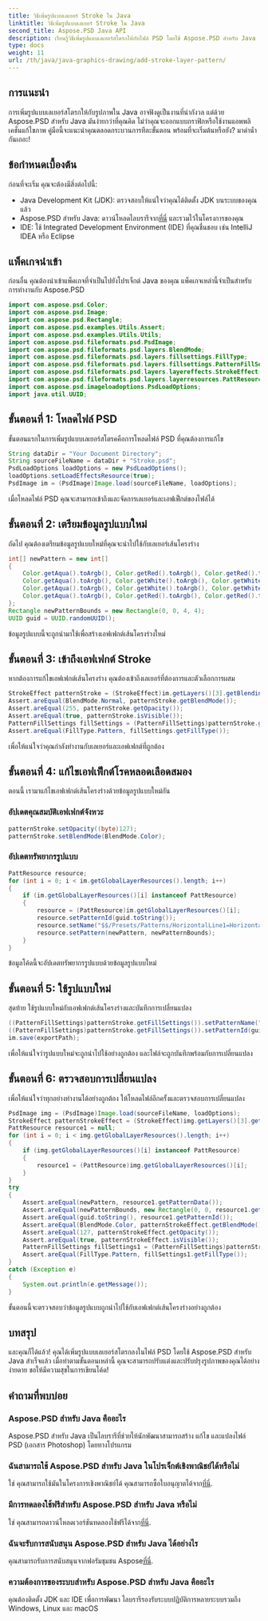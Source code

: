 ```yaml
---
title: วิธีเพิ่มรูปแบบเลเยอร์ Stroke ใน Java
linktitle: วิธีเพิ่มรูปแบบเลเยอร์ Stroke ใน Java
second_title: Aspose.PSD Java API
description: เรียนรู้วิธีเพิ่มรูปแบบเลเยอร์สโตรกให้กับไฟล์ PSD โดยใช้ Aspose.PSD สำหรับ Java ปฏิบัติตามคำแนะนำทีละขั้นตอนนี้เพื่อปรับปรุงภาพของคุณอย่างง่ายดาย
type: docs
weight: 11
url: /th/java/java-graphics-drawing/add-stroke-layer-pattern/
---
```

## การแนะนำ
การเพิ่มรูปแบบเลเยอร์สโตรกให้กับรูปภาพใน Java อาจฟังดูเป็นงานที่น่ากังวล แต่ด้วย Aspose.PSD สำหรับ Java มันง่ายกว่าที่คุณคิด ไม่ว่าคุณจะออกแบบกราฟิกหรือใช้งานแอพพลิเคชั่นแก้ไขภาพ คู่มือนี้จะแนะนำคุณตลอดกระบวนการทีละขั้นตอน พร้อมที่จะเริ่มต้นหรือยัง? มาดำน้ำกันเถอะ!
## ข้อกำหนดเบื้องต้น
ก่อนที่จะเริ่ม คุณจะต้องมีสิ่งต่อไปนี้:
- Java Development Kit (JDK): ตรวจสอบให้แน่ใจว่าคุณได้ติดตั้ง JDK บนระบบของคุณแล้ว
-  Aspose.PSD สำหรับ Java: ดาวน์โหลดไลบรารีจาก[ที่นี่](https://releases.aspose.com/psd/java/) และรวมไว้ในโครงการของคุณ
- IDE: ใช้ Integrated Development Environment (IDE) ที่คุณชื่นชอบ เช่น IntelliJ IDEA หรือ Eclipse
## แพ็คเกจนำเข้า
ก่อนอื่น คุณต้องนำเข้าแพ็คเกจที่จำเป็นไปยังโปรเจ็กต์ Java ของคุณ แพ็คเกจเหล่านี้จำเป็นสำหรับการทำงานกับ Aspose.PSD
```java
import com.aspose.psd.Color;
import com.aspose.psd.Image;
import com.aspose.psd.Rectangle;
import com.aspose.psd.examples.Utils.Assert;
import com.aspose.psd.examples.Utils.Utils;
import com.aspose.psd.fileformats.psd.PsdImage;
import com.aspose.psd.fileformats.psd.layers.BlendMode;
import com.aspose.psd.fileformats.psd.layers.fillsettings.FillType;
import com.aspose.psd.fileformats.psd.layers.fillsettings.PatternFillSettings;
import com.aspose.psd.fileformats.psd.layers.layereffects.StrokeEffect;
import com.aspose.psd.fileformats.psd.layers.layerresources.PattResource;
import com.aspose.psd.imageloadoptions.PsdLoadOptions;
import java.util.UUID;
```
## ขั้นตอนที่ 1: โหลดไฟล์ PSD
ขั้นตอนแรกในการเพิ่มรูปแบบเลเยอร์สโตรคคือการโหลดไฟล์ PSD ที่คุณต้องการแก้ไข
```java
String dataDir = "Your Document Directory";
String sourceFileName = dataDir + "Stroke.psd";
PsdLoadOptions loadOptions = new PsdLoadOptions();
loadOptions.setLoadEffectsResource(true);
PsdImage im = (PsdImage)Image.load(sourceFileName, loadOptions);
```
เมื่อโหลดไฟล์ PSD คุณจะสามารถเข้าถึงและจัดการเลเยอร์และเอฟเฟ็กต์ของไฟล์ได้
## ขั้นตอนที่ 2: เตรียมข้อมูลรูปแบบใหม่
ถัดไป คุณต้องเตรียมข้อมูลรูปแบบใหม่ที่คุณจะนำไปใช้กับเลเยอร์เส้นโครงร่าง
```java
int[] newPattern = new int[]
{
    Color.getAqua().toArgb(), Color.getRed().toArgb(), Color.getRed().toArgb(), Color.getAqua().toArgb(),
    Color.getAqua().toArgb(), Color.getWhite().toArgb(), Color.getWhite().toArgb(), Color.getAqua().toArgb(),
    Color.getAqua().toArgb(), Color.getWhite().toArgb(), Color.getWhite().toArgb(), Color.getAqua().toArgb(),
    Color.getAqua().toArgb(), Color.getRed().toArgb(), Color.getRed().toArgb(), Color.getAqua().toArgb(),
};
Rectangle newPatternBounds = new Rectangle(0, 0, 4, 4);
UUID guid = UUID.randomUUID();
```
ข้อมูลรูปแบบนี้จะถูกนำมาใช้เพื่อสร้างเอฟเฟกต์เส้นโครงร่างใหม่
## ขั้นตอนที่ 3: เข้าถึงเอฟเฟกต์ Stroke
หากต้องการแก้ไขเอฟเฟกต์เส้นโครงร่าง คุณต้องเข้าถึงเลเยอร์ที่ต้องการและตัวเลือกการผสม
```java
StrokeEffect patternStroke = (StrokeEffect)im.getLayers()[3].getBlendingOptions().getEffects()[0];
Assert.areEqual(BlendMode.Normal, patternStroke.getBlendMode());
Assert.areEqual(255, patternStroke.getOpacity());
Assert.areEqual(true, patternStroke.isVisible());
PatternFillSettings fillSettings = (PatternFillSettings)patternStroke.getFillSettings();
Assert.areEqual(FillType.Pattern, fillSettings.getFillType());
```
เพื่อให้แน่ใจว่าคุณกำลังทำงานกับเลเยอร์และเอฟเฟกต์ที่ถูกต้อง
## ขั้นตอนที่ 4: แก้ไขเอฟเฟ็กต์โรคหลอดเลือดสมอง
ตอนนี้ เรามาแก้ไขเอฟเฟกต์เส้นโครงร่างด้วยข้อมูลรูปแบบใหม่กัน
### อัปเดตคุณสมบัติเอฟเฟกต์จังหวะ
```java
patternStroke.setOpacity((byte)127);
patternStroke.setBlendMode(BlendMode.Color);
```
### อัปเดตทรัพยากรรูปแบบ
```java
PattResource resource;
for (int i = 0; i < im.getGlobalLayerResources().length; i++)
{
    if (im.getGlobalLayerResources()[i] instanceof PattResource)
    {
        resource = (PattResource)im.getGlobalLayerResources()[i];
        resource.setPatternId(guid.toString());
        resource.setName("$$/Presets/Patterns/HorizontalLine1=Horizontal Line 9\0");
        resource.setPattern(newPattern, newPatternBounds);
    }
}
```
ข้อมูลโค้ดนี้จะอัปเดตทรัพยากรรูปแบบด้วยข้อมูลรูปแบบใหม่
## ขั้นตอนที่ 5: ใช้รูปแบบใหม่
สุดท้าย ใช้รูปแบบใหม่กับเอฟเฟกต์เส้นโครงร่างและบันทึกการเปลี่ยนแปลง
```java
((PatternFillSettings)patternStroke.getFillSettings()).setPatternName("$$/Presets/Patterns/HorizontalLine1=Horizontal Line 9\0");
((PatternFillSettings)patternStroke.getFillSettings()).setPatternId(guid.toString() + "\0");
im.save(exportPath);
```
เพื่อให้แน่ใจว่ารูปแบบใหม่จะถูกนำไปใช้อย่างถูกต้อง และไฟล์จะถูกบันทึกพร้อมกับการเปลี่ยนแปลง
## ขั้นตอนที่ 6: ตรวจสอบการเปลี่ยนแปลง
เพื่อให้แน่ใจว่าทุกอย่างทำงานได้อย่างถูกต้อง ให้โหลดไฟล์อีกครั้งและตรวจสอบการเปลี่ยนแปลง
```java
PsdImage img = (PsdImage)Image.load(sourceFileName, loadOptions);
StrokeEffect patternStrokeEffect = (StrokeEffect)img.getLayers()[3].getBlendingOptions().getEffects()[0];
PattResource resource1 = null;
for (int i = 0; i < img.getGlobalLayerResources().length; i++)
{
    if (img.getGlobalLayerResources()[i] instanceof PattResource)
    {
        resource1 = (PattResource)img.getGlobalLayerResources()[i];
    }
}
try
{
    Assert.areEqual(newPattern, resource1.getPatternData());
    Assert.areEqual(newPatternBounds, new Rectangle(0, 0, resource1.getWidth(), resource1.getHeight()));
    Assert.areEqual(guid.toString(), resource1.getPatternId());
    Assert.areEqual(BlendMode.Color, patternStrokeEffect.getBlendMode());
    Assert.areEqual(127, patternStrokeEffect.getOpacity());
    Assert.areEqual(true, patternStrokeEffect.isVisible());
    PatternFillSettings fillSettings1 = (PatternFillSettings)patternStrokeEffect.getFillSettings();
    Assert.areEqual(FillType.Pattern, fillSettings1.getFillType());
}
catch (Exception e)
{
    System.out.println(e.getMessage());
}
```
ขั้นตอนนี้จะตรวจสอบว่าข้อมูลรูปแบบถูกนำไปใช้กับเอฟเฟกต์เส้นโครงร่างอย่างถูกต้อง
## บทสรุป
และคุณก็ได้แล้ว! คุณได้เพิ่มรูปแบบเลเยอร์สโตรกลงในไฟล์ PSD โดยใช้ Aspose.PSD สำหรับ Java สำเร็จแล้ว เมื่อทำตามขั้นตอนเหล่านี้ คุณจะสามารถปรับแต่งและปรับปรุงรูปภาพของคุณได้อย่างง่ายดาย ขอให้มีความสุขในการเขียนโค้ด!
## คำถามที่พบบ่อย
### Aspose.PSD สำหรับ Java คืออะไร
Aspose.PSD สำหรับ Java เป็นไลบรารีที่ช่วยให้นักพัฒนาสามารถสร้าง แก้ไข และแปลงไฟล์ PSD (เอกสาร Photoshop) โดยทางโปรแกรม
### ฉันสามารถใช้ Aspose.PSD สำหรับ Java ในโปรเจ็กต์เชิงพาณิชย์ได้หรือไม่
 ใช่ คุณสามารถใช้มันในโครงการเชิงพาณิชย์ได้ คุณสามารถซื้อใบอนุญาตได้จาก[ที่นี่](https://purchase.aspose.com/buy).
### มีการทดลองใช้ฟรีสำหรับ Aspose.PSD สำหรับ Java หรือไม่
 ใช่ คุณสามารถดาวน์โหลดเวอร์ชันทดลองใช้ฟรีได้จาก[ที่นี่](https://releases.aspose.com/).
### ฉันจะรับการสนับสนุน Aspose.PSD สำหรับ Java ได้อย่างไร
 คุณสามารถรับการสนับสนุนจากฟอรัมชุมชน Aspose[ที่นี่](https://forum.aspose.com/c/psd/34).
### ความต้องการของระบบสำหรับ Aspose.PSD สำหรับ Java คืออะไร
คุณต้องติดตั้ง JDK และ IDE เพื่อการพัฒนา ไลบรารีรองรับระบบปฏิบัติการหลายระบบรวมถึง Windows, Linux และ macOS